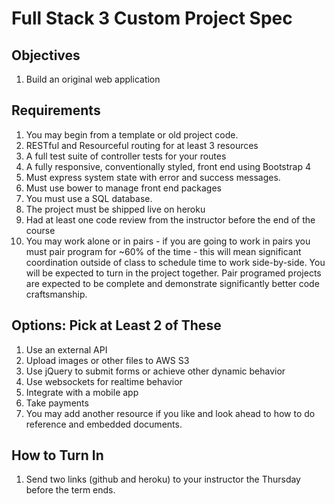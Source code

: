 # Full Stack 3 Custom Project Spec

## Objectives

1. Build an original web application

## Requirements

1. You may begin from a template or old project code.
1. RESTful and Resourceful routing for at least 3 resources
1. A full test suite of controller tests for your routes
1. A fully responsive, conventionally styled, front end using Bootstrap 4
1. Must express system state with error and success messages.
1. Must use bower to manage front end packages
1. You must use a SQL database.
1. The project must be shipped live on heroku
1. Had at least one code review from the instructor before the end of the course
1. You may work alone or in pairs - if you are going to work in pairs you must pair program for ~60% of the time - this will mean significant coordination outside of class to schedule time to work side-by-side. You will be expected to turn in the project together. Pair programed projects are expected to be complete and demonstrate significantly better code craftsmanship.

## Options: Pick at Least 2 of These

1. Use an external API
1. Upload images or other files to AWS S3
1. Use jQuery to submit forms or achieve other dynamic behavior
1. Use websockets for realtime behavior
1. Integrate with a mobile app
1. Take payments
1. You may add another resource if you like and look ahead to how to do reference and embedded documents.

## How to Turn In

1. Send two links (github and heroku) to your instructor the Thursday before the term ends.
